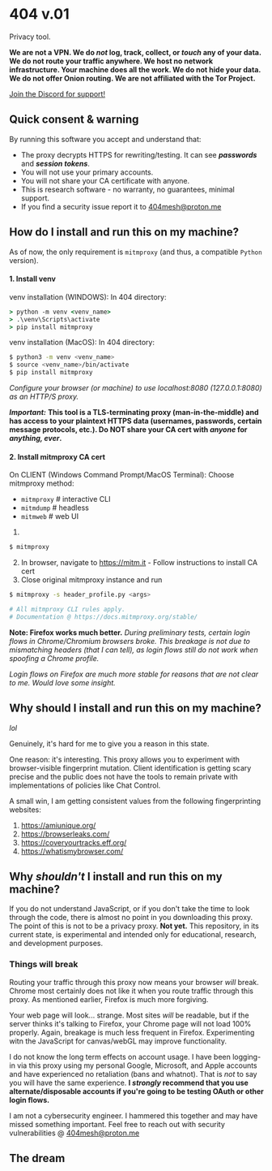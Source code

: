 # 404 v.01
Privacy tool.

**We are not a VPN. We do *not* log, track, collect, or *touch* any of your data. We do not route your traffic anywhere. We host no network infrastructure. Your machine does all the work. We do not hide your data. We do not offer Onion routing. We are not affiliated with the Tor Project.**

[Join the Discord for support!](https://discord.gg/XGxf7thW)

## Quick consent & warning
By running this software you accept and understand that:
- The proxy decrypts HTTPS for rewriting/testing. It can see ***passwords*** and ***session tokens***.
- You will not use your primary accounts.
- You will not share your CA certificate with anyone.
- This is research software - no warranty, no guarantees, minimal support.
- If you find a security issue report it to 404mesh@proton.me

## How do I install and run this on my machine?

As of now, the only requirement is `mitmproxy` (and thus, a compatible `Python` version).

#### 1. Install venv

venv installation (WINDOWS):
In 404 directory:

```cmd
> python -m venv <venv_name>
> .\venv\Scripts\activate
> pip install mitmproxy
```

venv installation (MacOS):
In 404 directory:

```bash
$ python3 -m venv <venv_name>
$ source <venv_name>/bin/activate
$ pip install mitmproxy
```

*Configure your browser (or machine) to use localhost:8080 (127.0.0.1:8080) as an HTTP/S proxy.*

***Important:*** **This tool is a TLS-terminating proxy (man-in-the-middle) and has access to your plaintext HTTPS data (usernames, passwords, certain message protocols, etc.). Do NOT share your CA cert with *anyone* for *anything, ever*.**

#### 2. Install mitmproxy CA cert

On CLIENT (Windows Command Prompt/MacOS Terminal):
Choose mitmproxy method:
- `mitmproxy` # interactive CLI
- `mitmdump`  # headless
- `mitmweb`   # web UI

1. 
```bash
$ mitmproxy
```
2. In browser, navigate to https://mitm.it - Follow instructions to install CA cert
3. Close original mitmproxy instance and run

```bash
$ mitmproxy -s header_profile.py <args>

# All mitmproxy CLI rules apply.
# Documentation @ https://docs.mitmproxy.org/stable/
```

**Note: Firefox works much better.**
*During preliminary tests, certain login flows in Chrome/Chromium browsers broke. This breakage is not due to mismatching headers (that I can tell), as login flows still do not work when spoofing a Chrome profile.*

*Login flows on Firefox are much more stable for reasons that are not clear to me. Would love some insight.*

## Why should I install and run this on my machine?

*lol*

Genuinely, it's hard for me to give you a reason in this state. 

One reason: it's interesting. This proxy allows you to experiment with browser-visible fingerprint mutation. Client identification is getting scary precise and the public does not have the tools to remain private with implementations of policies like Chat Control. 

A small win, I am getting consistent values from the following fingerprinting websites: 
1. https://amiunique.org/
2. https://browserleaks.com/
3. https://coveryourtracks.eff.org/
4. https://whatismybrowser.com/

## Why *shouldn't* I install and run this on my machine?

If you do not understand JavaScript, or if you don't take the time to look through the code, there is almost no point in you downloading this proxy. The point of this is not to be a privacy proxy. **Not yet.** This repository, in its current state, is experimental and intended only for educational, research, and development purposes. 

### Things will break

Routing your traffic through this proxy now means your browser *will* break. Chrome most certainly does not like it when you route traffic through this proxy. As mentioned earlier, Firefox is much more forgiving.

Your web page will look... strange. Most sites *will* be readable, but if the server thinks it's talking to Firefox, your Chrome page will not load 100% properly. Again, breakage is much less frequent in Firefox. Experimenting witn the JavaScript for canvas/webGL may improve functionality.

I do not know the long term effects on account usage. I have been logging-in via this proxy using my personal Google, Microsoft, and Apple accounts and have experienced no retaliation (bans and whatnot). That is *not* to say you will have the same experience. **I *strongly* recommend that you use alternate/disposable accounts if you're going to be testing OAuth or other login flows.**

I am not a cybersecurity engineer. I hammered this together and may have missed something important. Feel free to reach out with security vulnerabilities @ 404mesh@proton.me

## The dream
